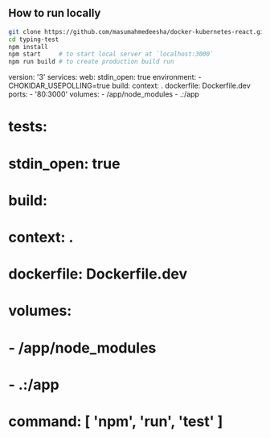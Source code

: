 ## How to run locally

```zsh
git clone https://github.com/masumahmedeesha/docker-kubernetes-react.git
cd typing-test
npm install
npm start     # to start local server at `localhost:3000`
npm run build # to create production build run
```

version: '3'
services:
  web:
    stdin_open: true
    environment:
      - CHOKIDAR_USEPOLLING=true
    build:
      context: .
      dockerfile: Dockerfile.dev
    ports:
      - '80:3000'
    volumes:
      - /app/node_modules
      - .:/app
  # tests:
  #   stdin_open: true
  #   build:
  #     context: .
  #     dockerfile: Dockerfile.dev
  #   volumes:
  #     - /app/node_modules
  #     - .:/app
  #   command: [ 'npm', 'run', 'test' ]
